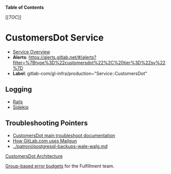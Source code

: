 <!-- MARKER: do not edit this section directly. Edit services/service-catalog.yml then run scripts/generate-docs -->

**Table of Contents**

[[_TOC_]]

# CustomersDot Service

* [Service Overview](https://dashboards.gitlab.net/d/customersdot-main/customersdot-overview)
* **Alerts**: <https://alerts.gitlab.net/#/alerts?filter=%7Btype%3D%22customersdot%22%2C%20tier%3D%22sv%22%7D>
* **Label**: gitlab-com/gl-infra/production~"Service::CustomersDot"

## Logging

* [Rails](https://console.cloud.google.com/logs/query;query=resource.type%3D%22gce_instance%22%0Alog_name%3D%22projects%2Fgitlab-subscriptions-prod%2Flogs%2Frails.production%22;cursorTimestamp=2022-06-08T08:35:26.081Z?referrer=search&project=gitlab-subscriptions-prod)
* [Sidekiq](https://console.cloud.google.com/logs/query;query=resource.type%3D%22gce_instance%22%0Alog_name%3D%22projects%2Fgitlab-subscriptions-prod%2Flogs%2Fsidekiq.production%22;cursorTimestamp=2022-06-08T08:34:39.368440702Z?referrer=search&project=gitlab-subscriptions-prod/)

## Troubleshooting Pointers

* [CustomersDot main troubleshoot documentation](overview.md)
* [How GitLab.com uses Mailgun](../mailgun/mailgun.md)
* [../patroni/postgresql-backups-wale-walg.md](../patroni/postgresql-backups-wale-walg.md)
<!-- END_MARKER -->

<!-- ## Summary -->

<!-- ## Architecture -->

[CustomersDot Architecture](https://gitlab.com/gitlab-org/customers-gitlab-com/blob/main/doc/architecture/index.md)

<!-- ## Performance -->

<!-- ## Scalability -->

<!-- ## Availability -->

[Group-based error budgets](https://dashboards.gitlab.net/d/product-fulfillment/product-error-budgets-fulfillment?orgId=1) for the Fulfillment team.

<!-- ## Durability -->

<!-- ## Security/Compliance -->

<!-- ## Monitoring/Alerting -->

<!-- ## Links to further Documentation -->
